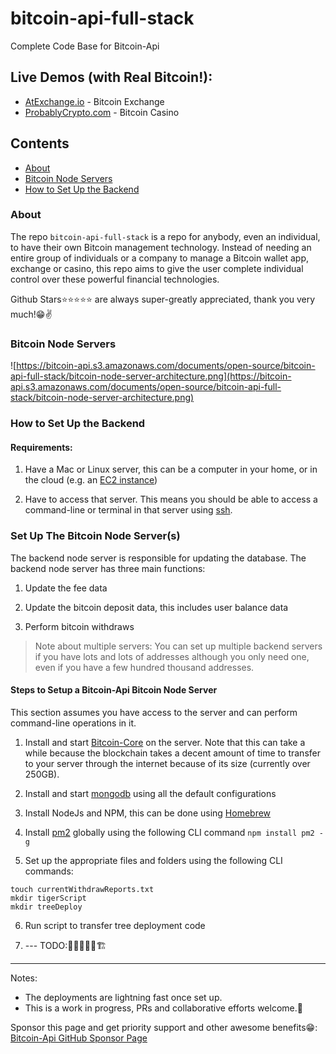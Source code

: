 # bitcoin-api-full-stack

Complete Code Base for Bitcoin-Api


## Live Demos (with Real Bitcoin!):
* [AtExchange.io](https://atexchange.io) - Bitcoin Exchange
* [ProbablyCrypto.com](https://probablycrypto.com) - Bitcoin Casino


## Contents
* [About](#about)
* [Bitcoin Node Servers](#bitcoin-node-servers)
* [How to Set Up the Backend](#how-to-set-up-the-backend)

### About

The repo `bitcoin-api-full-stack` is a repo for anybody, even an individual,
to have their own Bitcoin management technology. Instead of needing an
entire group of individuals or a company to manage a Bitcoin wallet app,
exchange or casino, this repo aims to give the user complete individual control over
these powerful financial technologies.

Github Stars⭐️⭐️⭐️⭐️⭐️ are always super-greatly appreciated, thank you very much!😁✌️


### Bitcoin Node Servers

![https://bitcoin-api.s3.amazonaws.com/documents/open-source/bitcoin-api-full-stack/bitcoin-node-server-architecture.png](https://bitcoin-api.s3.amazonaws.com/documents/open-source/bitcoin-api-full-stack/bitcoin-node-server-architecture.png)


### How to Set Up the Backend


#### Requirements:

1. Have a Mac or Linux server, this can be a computer in your home, or in the cloud (e.g. an [EC2 instance](https://docs.aws.amazon.com/AWSEC2/latest/UserGuide/concepts.html))

2. Have to access that server. This means you should be able to access a command-line or terminal in that server using [ssh](https://en.wikipedia.org/wiki/Secure_Shell).


### Set Up The Bitcoin Node Server(s)

The backend node server is responsible for updating the database. The backend node server has three main functions:

1. Update the fee data

2. Update the bitcoin deposit data, this includes user balance data

3. Perform bitcoin withdraws


>Note about multiple servers:
You can set up multiple backend servers if you have lots and lots of addresses although you only need one, even if you have a few hundred thousand addresses.


#### Steps to Setup a Bitcoin-Api Bitcoin Node Server

This section assumes you have access to the server and can perform command-line operations in it.

1. Install and start [Bitcoin-Core](https://bitcoin.org/en/bitcoin-core) on the server. Note that this can take a while because the blockchain takes a decent amount of time to transfer to your server through the internet because of its size (currently over 250GB).

2. Install and start [mongodb](https://docs.mongodb.com/manual/tutorial/install-mongodb-on-amazon) using all the default configurations

3. Install NodeJs and NPM, this can be done using [Homebrew](https://brew.sh)

4. Install [pm2](https://www.npmjs.com/package/pm2) globally using the following CLI command `npm install pm2 -g`

5. Set up the appropriate files and folders using the following CLI commands:

```
touch currentWithdrawReports.txt
mkdir tigerScript
mkdir treeDeploy
```

6. Run script to transfer tree deployment code

7. --- TODO:🚧👷‍♂️👷‍♀️🏗

---

Notes:
* The deployments are lightning fast once set up.
* This is a work in progress, PRs and collaborative efforts welcome.👏

Sponsor this page and get priority support and other awesome benefits😁: [Bitcoin-Api GitHub Sponsor Page](https://github.com/sponsors/bitcoin-api)

